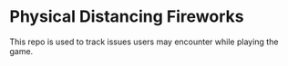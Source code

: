 # Physical Distancing Fireworks
This repo is used to track issues users may encounter while playing the game.
